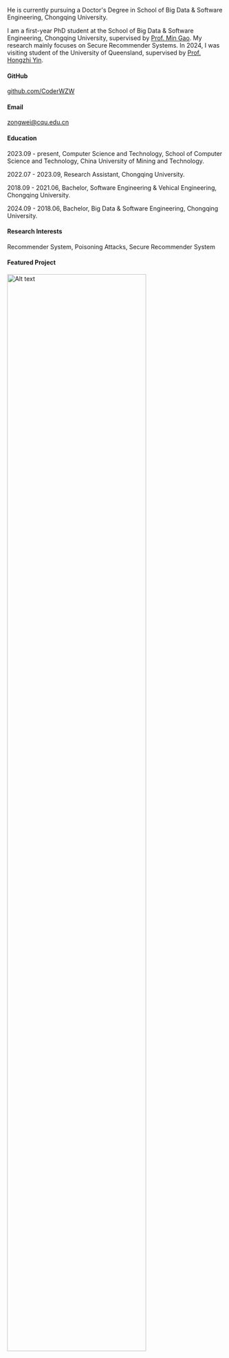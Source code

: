 He is currently pursuing a Doctor's Degree in School of Big Data & Software Engineering, Chongqing University.

I am a first-year PhD student at the School of Big Data & Software Engineering, Chongqing University, supervised by [Prof. Min Gao](https://www.cse.cqu.edu.cn/info/2095/7111.htm). My research mainly focuses on Secure Recommender Systems. In 2024, I was visiting student of the University of Queensland, supervised by [Prof. Hongzhi Yin](https://sites.google.com/view/hongzhi-yin/home).

#### GitHub
[ github.com/CoderWZW](https://github.com/CoderWZW)

#### Email
zongwei@cqu.edu.cn

#### Education
2023.09 - present, Computer Science and Technology, School of Computer Science and Technology, China University of Mining and Technology.

2022.07 - 2023.09, Research Assistant, Chongqing University.

2018.09 - 2021.06, Bachelor, Software Engineering & Vehical Engineering, Chongqing University.

2024.09 - 2018.06, Bachelor, Big Data & Software Engineering, Chongqing University.

#### Research Interests
Recommender System, Poisoning Attacks, Secure Recommender System

#### Featured Project 
<a href="[https://github.com/Coder-Yu/QRec](https://github.com/CoderWZW/ARLib)"> <img src="[https://github.com/CoderWZW/ARLib/blob/main/img/framework.png](https://github.com/CoderWZW/CoderWZW.github.io/blob/main/static/assets/img/framework.png)" alt="Alt text" width="80%" /><br><br>
